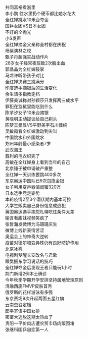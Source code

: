 共同富裕看浙里  
李小鹏 往水里扔个硬币都比她水花大  
全红婵跳水10米台夺金  
国乒女团VS日本女团  
不好的全抛光  
小S发声  
全红婵摘金父亲称全村都在庆祝  
杨紫演林之校  
甄子丹超强实战动作片  
26岁女子经常夜班致2次脑出血  
郭晶晶为全红婵鼓掌  
马龙许昕带孩子对比  
全红婵决赛三跳满分  
印度选手摘银后的生活变化  
余生请多指教定档  
伊藤美诚称对孙颖莎只发挥两三成水平  
罪犯在监狱里能吃到什么  
陈芋汐女子10米台摘银  
黄晓明主动提议给自己剃头  
陈梦王曼昱VS平野美宇石川佳纯  
吴敏霞看全红婵激动到尖叫  
中国跳水和外国跳水  
郑州年龄最小感染者7岁  
武汉海王  
戴利的毛衣织完了  
高敏在全红婵身上看到当年的自己  
北京锤子被申请破产重整  
全红婵一天训练要跳400多次  
东京奥运中国队已9次包揽金银  
女子利用变声器骗闺蜜320万  
日本选手竞走姿势  
本轮疫情2至3个潜伏期内基本可控  
大学生贩卖自己身份信息成逃犯  
英国奥运选手抱怨札幌吃住条件太差  
喻言看甜妹视频笑疯了  
张哲瀚发微博为冯珊珊庆生  
微博上线新表情苦涩  
奥运会上的神奇大逆转  
疫苗对德尔塔变异株仍有良好防护作用  
北京冰雹  
电视剧梦醒长安改名与君歌  
跟樊振东学习说话的技巧  
全红婵夺金后发现王者只能玩1小时  
荆门新增2例本土确诊  
今年秋季学期开学安排坚持属地管理原则  
清融西施FMVP皮肤首秀  
俄罗斯的花样游泳有多强  
东京赛场9次升起两面五星红旗  
云南虫谷定档  
郎平寄语中国女排  
密室大逃脱这期太热血了  
贵阳一平价肉店遭农贸市场肉贩围堵  
张继科国乒自恋第一人  
